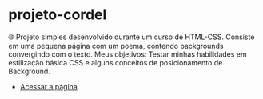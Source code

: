 # projeto-cordel
 🌐 Projeto simples desenvolvido durante um curso de HTML-CSS.
 Consiste em uma pequena página com um poema, contendo backgrounds convergindo com o texto. 
Meus objetivos: Testar minhas habilidades em estilização básica CSS e alguns conceitos de posicionamento de Background.
- <a href="https://filipemartins-dev.github.io/projeto-cordel/">Acessar a página</a>
